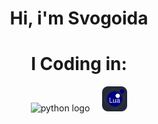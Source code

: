 <h1 align="center">Hi, i'm Svogoida </h1>

###
<div align="center">
<h1 align="center">I Coding in: </h1>
  <img src="https://skillicons.dev/icons?i=py" height="40" alt="python logo"  />
  <img width="12" />
  <img src="https://github.com/tandpfun/skill-icons/blob/main/icons/Lua-Dark.svg" height="40" alt="Lua logo"  />
